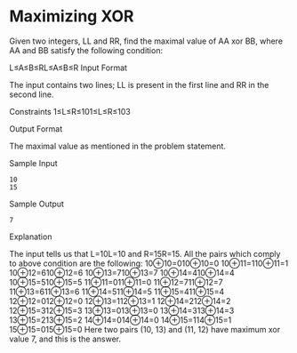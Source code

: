 Maximizing XOR
=============

Given two integers, LL and RR, find the maximal value of AA xor BB, where AA and BB satisfy the following condition:

L≤A≤B≤RL≤A≤B≤R
Input Format

The input contains two lines; LL is present in the first line and RR in the second line.

Constraints 
1≤L≤R≤101≤L≤R≤103

Output Format

The maximal value as mentioned in the problem statement.

Sample Input
```
10
15
```
Sample Output
```
7
```
Explanation

The input tells us that L=10L=10 and R=15R=15. All the pairs which comply to above condition are the following: 
10⊕10=010⊕10=0 
10⊕11=110⊕11=1 
10⊕12=610⊕12=6 
10⊕13=710⊕13=7 
10⊕14=410⊕14=4 
10⊕15=510⊕15=5 
11⊕11=011⊕11=0 
11⊕12=711⊕12=7 
11⊕13=611⊕13=6 
11⊕14=511⊕14=5 
11⊕15=411⊕15=4 
12⊕12=012⊕12=0 
12⊕13=112⊕13=1 
12⊕14=212⊕14=2 
12⊕15=312⊕15=3 
13⊕13=013⊕13=0 
13⊕14=313⊕14=3 
13⊕15=213⊕15=2 
14⊕14=014⊕14=0 
14⊕15=114⊕15=1 
15⊕15=015⊕15=0 
Here two pairs (10, 13) and (11, 12) have maximum xor value 7, and this is the answer.